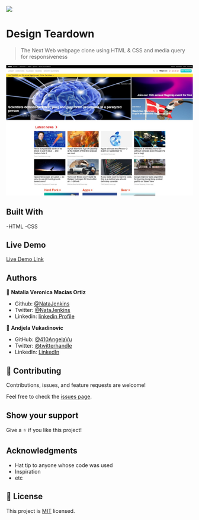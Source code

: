 ![](https://img.shields.io/badge/Microverse-blueviolet)

# Design Teardown

> The Next Web webpage clone using HTML & CSS and media query for responsiveness

![screenshot](./assets/Images/preview.jpg)

## Built With

-HTML
-CSS

## Live Demo

[Live Demo Link](https://410AngelaVu.github.io/Responsive-Design/)

## Authors

👤 **Natalia Veronica Macias Ortiz**

- Github: [@NataJenkins](https://github.com/Takhmina175)
- Twitter: [@NataJenkins](https://twitter.com/NataJenkins)
- Linkedin: [linkedin Profile](https://www.linkedin.com/in/natalia-macias-a11a20187/)

👤 **Andjela Vukadinovic**

- GitHub: [@410AngelaVu](https://github.com/410AngelaVu)
- Twitter: [@twitterhandle](https://twitter.com/AngelaVu)
- LinkedIn: [LinkedIn](https://www.linkedin.com/in/andjela-vukadinovic-67a21b1b2/)

## 🤝 Contributing

Contributions, issues, and feature requests are welcome!

Feel free to check the [issues page](issues/).

## Show your support

Give a ⭐️ if you like this project!

## Acknowledgments

- Hat tip to anyone whose code was used
- Inspiration
- etc

## 📝 License

This project is [MIT](lic.url) licensed.
